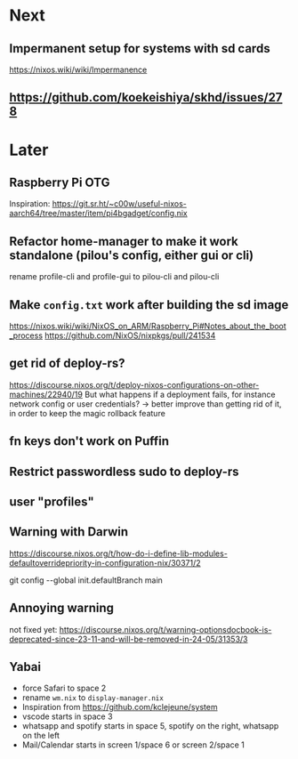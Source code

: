 # Next

## Impermanent setup for systems with sd cards

https://nixos.wiki/wiki/Impermanence

## https://github.com/koekeishiya/skhd/issues/278

# Later

## Raspberry Pi OTG

Inspiration: https://git.sr.ht/~c00w/useful-nixos-aarch64/tree/master/item/pi4bgadget/config.nix

## Refactor home-manager to make it work standalone (pilou's config, either gui or cli)

rename profile-cli and profile-gui to pilou-cli and pilou-cli

## Make `config.txt` work after building the sd image
https://nixos.wiki/wiki/NixOS_on_ARM/Raspberry_Pi#Notes_about_the_boot_process
https://github.com/NixOS/nixpkgs/pull/241534

## get rid of deploy-rs?

https://discourse.nixos.org/t/deploy-nixos-configurations-on-other-machines/22940/19
But what happens if a deployment fails, for instance network config or user credentials?
-> better improve than getting rid of it, in order to keep the magic rollback feature

## fn keys don't work on Puffin

## Restrict passwordless sudo to deploy-rs

## user "profiles"

## Warning with Darwin

https://discourse.nixos.org/t/how-do-i-define-lib-modules-defaultoverridepriority-in-configuration-nix/30371/2

git config --global init.defaultBranch main

## Annoying warning

not fixed yet:
https://discourse.nixos.org/t/warning-optionsdocbook-is-deprecated-since-23-11-and-will-be-removed-in-24-05/31353/3

## Yabai

- force Safari to space 2
- rename `wm.nix` to `display-manager.nix`
- Inspiration from https://github.com/kclejeune/system
- vscode starts in space 3
- whatsapp and spotify starts in space 5, spotify on the right, whatsapp on the left
- Mail/Calendar starts in screen 1/space 6 or screen 2/space 1
